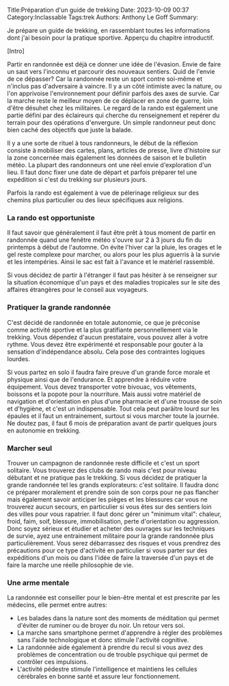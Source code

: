 Title:Préparation d'un guide de trekking
Date: 2023-10-09 00:37
Category:Inclassable
Tags:trek
Authors: Anthony Le Goff
Summary:

Je prépare un guide de trekking, en rassemblant toutes les informations dont j'ai besoin pour la pratique sportive. Apperçu du chapitre introductif.

[Intro]

Partir en randonnée est déjà ce donner une idée de l'évasion. Envie de faire un saut vers l'inconnu et parcourir des nouveaux sentiers. Quid de l'envie de ce dépasser? Car la randonnée reste un sport contre soi-même et n'inclus pas d'adversaire à vaincre. Il y a un côté intimiste avec la nature, ou l'on apprivoise l'environnement pour définir parfois des axes de survie. Car la marche reste le meilleur moyen de ce déplacer en zone de guerre, loin d'être désuhet chez les militaires. Le regard de la rando est également une partie défini par des éclaireurs qui cherche du renseignement et repérer du terrain pour des opérations d'envergure. Un simple randonneur peut donc bien caché des objectifs que juste la balade.

Il y a une sorte de rituel à tous randonneurs, le début de la réflexion consiste à mobiliser des cartes, plans, articles de presse, livre d'histoire sur la zone concernée mais également les données de saison et le bulletin météo. La plupart des randonneurs ont une réel envie d'exploration d'un lieu. Il faut donc fixer une date de départ et parfois préparer tel une expédition si c'est du trekking sur plusieurs jours.

Parfois la rando est également à vue de pélerinage religieux sur des chemins plus particulier ou des lieux spécifiques aux religions.

### La rando est opportuniste

Il faut savoir que généralement il faut être prêt à tous moment de partir en randonnée quand une fenêtre météo s'ouvre sur 2 à 3 jours du fin du printemps à début de l'automne. On évite l'hiver car la pluie, les orages et le gel reste complexe pour marcher, ou alors pour les plus aguerris à la survie et les intempéries. Ainsi le sac est fait à l'avance et le matériel rassemblé. 

Si vous décidez de partir à l'étranger il faut pas hésiter à se renseigner sur la situation économique d'un pays et des maladies tropicales sur le site des affaires étrangères pour le conseil aux voyageurs. 

### Pratiquer la grande randonnée

C'est décidé de randonnée en totale autonomie, ce que je préconise comme activité sportive et la plus gratifiante personnellement via le trekking. Vous dépendez d'aucun prestataire, vous pouvez aller à votre rythme. Vous devez être expérimenté et responsable pour gouter à la sensation d'indépendance absolu. Cela pose des contraintes logiques lourdes.

Si vous partez en solo il faudra faire preuve d'un grande force morale et physique ainsi que de l'endurance. Et apprendre à réduire votre équipement. Vous devez transporter votre bivouac, vos vêtements, boissons et la popote pour la nourriture. Mais aussi votre matériel de navigation et d'orientation en plus d'une pharmacie et d'une trousse de soin et d'hygiène, et c'est un indispensable. Tout cela peut parâitre lourd sur les épaules et il faut un entrainement, surtout si vous marcher toute la journée. Ne doutez pas, il faut 6 mois de préparation avant de partir quelques jours en autonomie en trekking.

### Marcher seul

Trouver un campagnon de randonnée reste difficile et c'est un sport solitaire. Vous trouverez des clubs de rando mais c'est pour niveau débutant et ne pratique pas le trekking. Si vous décidez de pratiquer la grande randonnée tel les grands explorateurs: c'est solitaire. Il faudra donc ce préparer moralement et prendre soin de son corps pour ne pas flancher mais également savoir anticiper les pièges et les blessures car vous ne trouverez aucun secours, en particulier si vous êtes sur des sentiers loin des villes pour vous rapatrier. 
Il faut donc gérer un "minimum vital": chaleur, froid, faim, soif, blessure, immobilisation, perte d'orientation ou aggression. Donc soyez sérieux et étudier et acheter des ouvrages sur les techniques de survie, ayez une entrainement militaire pour la grande randonnée plus particulièrement. Vous serez débarrassez des risques et vous prendrez des précautions pour ce type d'activité en particulier si vous parter sur des expéditions d'un mois ou dans l'idée de faire la traversée d'un pays et de faire la marche une réelle philosophie de vie. 

### Une arme mentale

La randonnée est conseiller pour le bien-être mental et est prescrite par les médecins, elle permet entre autres:

* Les balades dans la nature sont des moments de méditation qui permet d'éviter de ruminer ou de broyer du noir. Un retour vers soi.
* La marche sans smartphone permet d'apprendre à régler des problèmes sans l'aide technologique et donc stimule l'activité cognitive.
* La randonnée aide également à prendre du recul si vous avez des problèmes de concentration ou de trouble psychique qui permet de contrôler ces impulsions.
* L'activité pédestre stimule l'intelligence et maintiens les cellules cérébrales en bonne santé et assure leur fonctionnement.